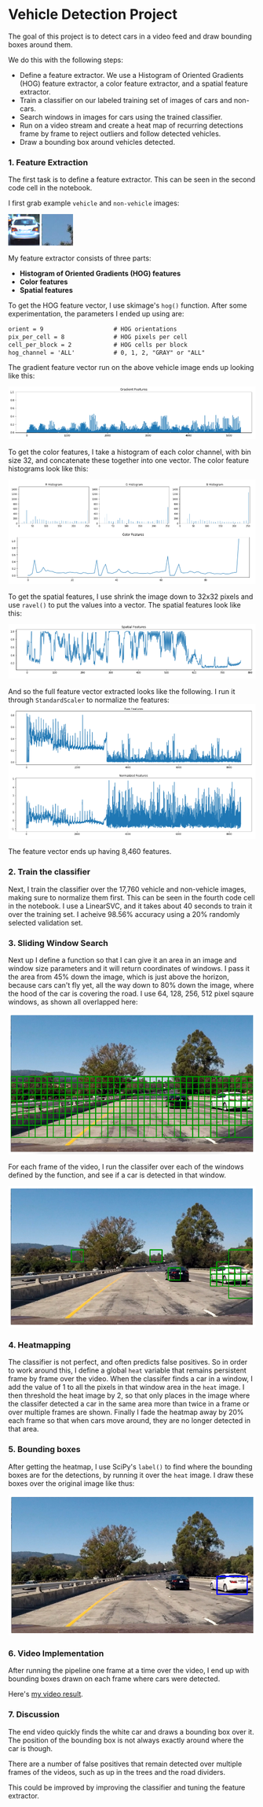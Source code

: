 # Vehicle Detection Project

The goal of this project is to detect cars in a video feed and draw bounding boxes around them.

We do this with the following steps:

* Define a feature extractor. We use a Histogram of Oriented Gradients (HOG) feature extractor, a color feature extractor, and a spatial feature extractor. 
* Train a classifier on our labeled training set of images of cars and non-cars.
* Search windows in images for cars using the trained classifier.
* Run on a video stream and create a heat map of recurring detections frame by frame to reject outliers and follow detected vehicles.
* Draw a bounding box around vehicles detected.


### 1. Feature Extraction

The first task is to define a feature extractor. This can be seen in the second code cell in the notebook.

I first grab example `vehicle` and `non-vehicle` images:

![](test_images/31.png)
![](test_images/extra1.png)

My feature extractor consists of three parts:

- **Histogram of Oriented Gradients (HOG) features**
- **Color features**
- **Spatial features**

To get the HOG feature vector, I use skimage's `hog()` function. After some experimentation, the parameters I ended up using are: 

```
orient = 9                    # HOG orientations
pix_per_cell = 8              # HOG pixels per cell
cell_per_block = 2            # HOG cells per block
hog_channel = 'ALL'           # 0, 1, 2, "GRAY" or "ALL"
```

The gradient feature vector run on the above vehicle image ends up looking like this:

![](output_images/9.png)

To get the color features, I take a histogram of each color channel, with bin size 32, and concatenate these together into one vector. The color feature histograms look like this:

![](output_images/1.png)

To get the spatial features, I use shrink the image down to 32x32 pixels and use `ravel()` to put the values into a vector. The spatial features look like this:

![](output_images/2.png)

And so the full feature vector extracted looks like the following. I run it through `StandardScaler` to normalize the features:
![](output_images/4.png)

The feature vector ends up having 8,460 features.

### 2. Train the classifier

Next, I train the classifier over the 17,760 vehicle and non-vehicle images, making sure to normalize them first. This can be seen in the fourth code cell in the notebook. I use a LinearSVC, and it takes about 40 seconds to train it over the training set. I acheive 98.56% accuracy using a 20% randomly selected validation set.

### 3. Sliding Window Search

Next up I define a function so that I can give it an area in an image and window size parameters and it will return coordinates of windows. I pass it the area from 45% down the image, which is just above the horizon, because cars can't fly yet, all the way down to 80% down the image, where the hood of the car is covering the road. I use 64, 128, 256, 512 pixel sqaure windows, as shown all overlapped here:

![](output_images/5.png)

For each frame of the video, I run the classifer over each of the windows defined by the function, and see if a car is detected in that window.

![](output_images/6.png)

### 4. Heatmapping

The classifier is not perfect, and often predicts false positives. So in order to work around this, I define a global `heat` variable that remains persistent frame by frame over the video. When the classifer finds a car in a window, I add the value of 1 to all the pixels in that window area in the `heat` image. I then threshold the heat image by 2, so that only places in the image where the classifer detected a car in the same area more than twice in a frame or over multiple frames are shown. Finally I fade the heatmap away by 20% each frame so that when cars move around, they are no longer detected in that area.

### 5. Bounding boxes

After getting the heatmap, I use SciPy's `label()` to find where the bounding boxes are for the detections, by running it over the `heat` image. I draw these boxes over the original image like thus:

![](output_images/7.png)

### 6. Video Implementation

After running the pipeline one frame at a time over the video, I end up with bounding boxes drawn on each frame where cars were detected. 

Here's [my video result](./project_output.mp4).

### 7. Discussion

The end video quickly finds the white car and draws a bounding box over it. The position of the bounding box is not always exactly around where the car is though.

There are a number of false positives that remain detected over multiple frames of the videos, such as up in the trees and the road dividers.

This could be improved by improving the classifier and tuning the feature extractor.
